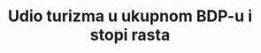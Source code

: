 ﻿---
title: Udio turizma u ukupnom BDP-u i stopi rasta
permalink: /8-9-1/
sdg_goal: 8
layout: indicator
indicator: 8.9.1
indicator_variable: null
graph: null
graph_type_description: BEA  may  not  have  these  data
graph_status_notes: UNK
variable_description: null
variable_notes: null
un_designated_tier: '2'
un_custodial_agency: 'UNWTO  (Partnering  Agencies:  UNEP)'
target_id: '8.9'
has_metadata: true
goal_meta_link: 'http://unstats.un.org/sdgs/files/metadata-compilation/Metadata-Goal-8.pdf'
goal_meta_link_page: 46
indicator_name: Dio BDP-a koji se odnosi na turizam kao udio u ukupnom BDP-u i stopi rasta.
target: >-
  Do 2030. osmisliti i implementirati politike za promicanje održivog turizma koji bi otvarao nova radna mjesta i promicao lokalnu kulturu i proizvode.
indicator_definition: >-
  Dio BDP-a koji se odnosi na turizam (TDGDP) se definira kao zbroj bruto dodane vrijednosti (po baznim cijenama) kojeg su proizvele sve industrije kao odgovor na unutarnju turističku potrošnju plus iznos neto poreza na proizvode i uvoz uključen u vrijednos
method_of_computation: (  TDGDP  /  GDP  )  *  100
source_title: null
source_notes: null
published: true
source_agency_survey_dataset: Bureau  of  Economic  Analysis  may  be  a  data  source  
rationale_interpretation: >-
  Cilj 8.9 ima nekoliko dimenzija uz promicanje održivog turizma kao jednu od značajnijih. Uočeno je da predloženi pokazatelj ne pokriva sve dimenzije cilja, ali pronalaženje jednog takvog indikatora, koji bi pokrio sve ciljeve, se čini neizvedivo u kratkom i srednjem roku. Dodatan izazov predstavlja "održivi turizam"  koji je uglavnom u fazi nacrta koji nije definiran kao dio utvrđenog ili međunarodno konceptualnog / statističkog okvira u ovom trenutku. Iako UNWTO, zajedno s drugim državama UNSD-a i OECD-a, te računajući na potporu UNCEEA-a, pokreće inicijativu za razvoj mjerenja odnosa između turizma i održivosti, posebice povezivanjem SEEA i TSA, čini se da je izračun međunarodno usporedivih podataka (onih koji bi dobro odražavali održivi turizam) u mnogim državama i dalje trajati nekoliko godina. U međuvremenu, predloženi pokazatelj (u dva dijela, vezan uz BDP i poslove vezane za turizam) se čini razumnom aproksimacijom, jer (a) se radi o dobroj konceptualnoj prilagodbi nekim ključnim dimenzijama cilja (b) proizlazi iz sustava i temelji se na čvrstoj međunarodno dogovorenoj metodologiji, i (c) postoji značajan broj zemalja koje već proizvode podatke za ovaj pokazatelj. Osim toga, predloženi pokazatelj (dio BDP-a koji se odnosi na turizam i  poslovi vezani uz turizam) u skladu je s  postizanjem općeg cilja 8 koji govori o  gospodarskom rastu i zapošljavanju. Na kraju, udio TDGDP / BDP-a ovog pokazatelja može nadopuniti indikator 14,7: "Udio ribarstva u BDP-u" kako bi se razradila dimenzija turizma ovog cilja. Tumačenje cilja 8.9; ovo zadovoljava cilj promicanja turizma. Vrijednost gospodarskog doprinosa turizma, zahvaljujući ovom pokazatelju, odražava (relativno) povećanje ili smanjenje stupnja uspješnosti turizma. Ovaj je pokazatelj koristan za politiku turizma na nacionalnoj i lokalnoj razini jer daje jedinu vjerodostojnu mjeru gospodarskog doprinosa turizma, što se može usporediti s doprinosom ostalih gospodarskih aktivnosti u BDP-u. Pokazatelj je bio osobito koristan u promicanju i uključivanju turizma za političke odluke na svim razinama. Pokazatelj je usporediv s pokazateljima u ostalim državama, iako je međunarodnu usporedivost podataka potrebno unaprijediti.
---